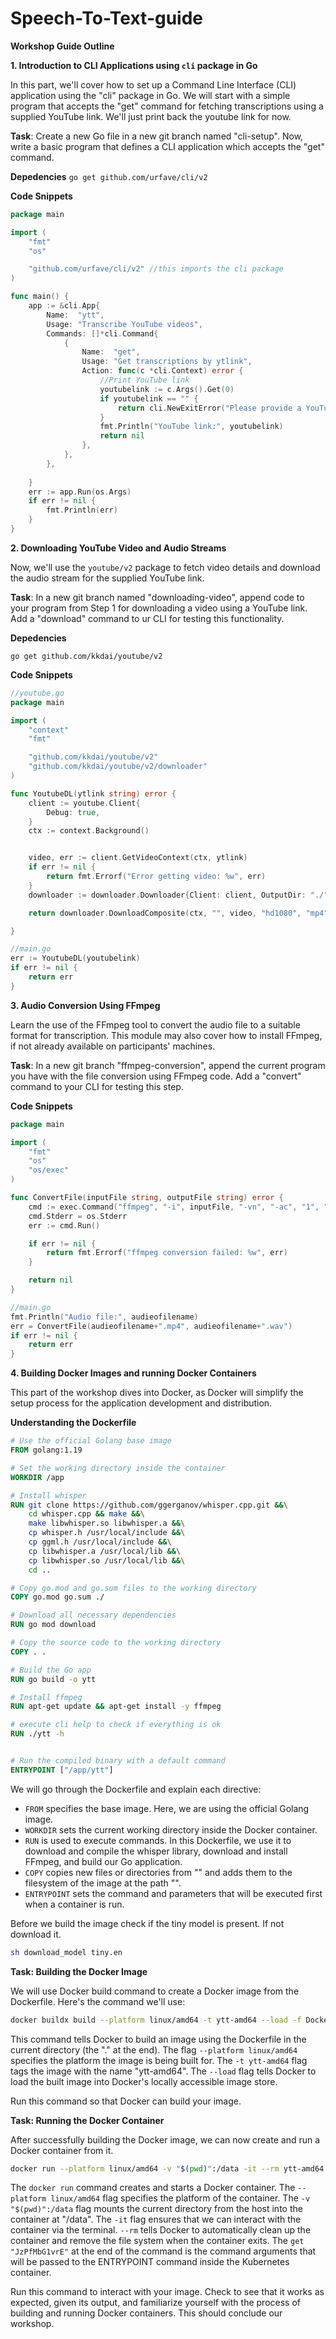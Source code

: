 # Speech-To-Text-guide



**Workshop Guide Outline**

**1. Introduction to CLI Applications using `cli` package in Go**

In this part, we'll cover how to set up a Command Line Interface (CLI) application using the "cli" package in Go. We will start with a simple program that accepts the "get" command for fetching transcriptions using a supplied YouTube link. We'll just print back the youtube link for now.

**Task**: Create a new Go file in a new git branch named "cli-setup". Now, write a basic program that defines a CLI application which accepts the "get" command.

**Depedencies**
`go get github.com/urfave/cli/v2`


**Code Snippets**

```go
package main

import (
	"fmt"
	"os"

	"github.com/urfave/cli/v2" //this imports the cli package
)

func main() {
	app := &cli.App{
		Name:  "ytt",
		Usage: "Transcribe YouTube videos",
		Commands: []*cli.Command{
			{
				Name:  "get",
				Usage: "Get transcriptions by ytlink",
				Action: func(c *cli.Context) error {
					//Print YouTube link
					youtubelink := c.Args().Get(0)
					if youtubelink == "" {
						return cli.NewExitError("Please provide a YouTube link", 1)
				    }
					fmt.Println("YouTube link:", youtubelink)
					return nil
				},
			},
		},
	
   	}
	err := app.Run(os.Args)
	if err != nil {
		fmt.Println(err)
	}
}

```

**2. Downloading YouTube Video and Audio Streams**

Now, we'll use the `youtube/v2` package to fetch video details and download the audio stream for the supplied YouTube link. 

**Task**: In a new git branch named "downloading-video", append code to your program from Step 1 for downloading a video using a YouTube link. Add a "download" command to ur CLI for testing this functionality.

**Depedencies**

`go get github.com/kkdai/youtube/v2`

**Code Snippets**

```go
//youtube.go
package main

import (
	"context"
	"fmt"

	"github.com/kkdai/youtube/v2"
	"github.com/kkdai/youtube/v2/downloader"
)

func YoutubeDL(ytlink string) error {
	client := youtube.Client{
		Debug: true,
	}
	ctx := context.Background()


	video, err := client.GetVideoContext(ctx, ytlink)
	if err != nil {
		return fmt.Errorf("Error getting video: %w", err)
	}
	downloader := downloader.Downloader{Client: client, OutputDir: "./"}

	return downloader.DownloadComposite(ctx, "", video, "hd1080", "mp4")

}
```

```go
//main.go
err := YoutubeDL(youtubelink)
if err != nil {
    return err
}
```
**3. Audio Conversion Using FFmpeg**

Learn the use of the FFmpeg tool to convert the audio file to a suitable format for transcription. This module may also cover how to install FFmpeg, if not already available on participants' machines. 

**Task**: In a new git branch "ffmpeg-conversion", append the current program you have with the file conversion using FFmpeg code. Add a "convert" command to your CLI for testing this step.

**Code Snippets**

```go
package main

import (
	"fmt"
	"os"
	"os/exec"
)

func ConvertFile(inputFile string, outputFile string) error {
	cmd := exec.Command("ffmpeg", "-i", inputFile, "-vn", "-ac", "1", "-ar", "16000", "-codec:a", "pcm_s16le", "-f", "wav", outputFile)
	cmd.Stderr = os.Stderr
	err := cmd.Run()

	if err != nil {
		return fmt.Errorf("ffmpeg conversion failed: %w", err)
	}

	return nil
}
```
```go
//main.go
fmt.Println("Audio file:", audieofilename)
err = ConvertFile(audieofilename+".mp4", audieofilename+".wav")
if err != nil {
    return err
}
```
**4. Building Docker Images and running Docker Containers**

This part of the workshop dives into Docker, as Docker will simplify the setup process for the application development and distribution.

**Understanding the Dockerfile**

```Dockerfile
# Use the official Golang base image
FROM golang:1.19

# Set the working directory inside the container
WORKDIR /app

# Install whisper
RUN git clone https://github.com/ggerganov/whisper.cpp.git &&\
    cd whisper.cpp && make &&\
    make libwhisper.so libwhisper.a &&\
    cp whisper.h /usr/local/include &&\
    cp ggml.h /usr/local/include &&\
    cp libwhisper.a /usr/local/lib &&\
    cp libwhisper.so /usr/local/lib &&\
    cd ..

# Copy go.mod and go.sum files to the working directory
COPY go.mod go.sum ./

# Download all necessary dependencies
RUN go mod download

# Copy the source code to the working directory
COPY . .

# Build the Go app
RUN go build -o ytt

# Install ffmpeg
RUN apt-get update && apt-get install -y ffmpeg

# execute cli help to check if everything is ok
RUN ./ytt -h


# Run the compiled binary with a default command
ENTRYPOINT ["/app/ytt"]
```
    
We will go through the Dockerfile and explain each directive:

- `FROM` specifies the base image. Here, we are using the official Golang image.
- `WORKDIR` sets the current working directory inside the Docker container.
- `RUN` is used to execute commands. In this Dockerfile, we use it to download and compile the whisper library, download and install FFmpeg, and build our Go application.
- `COPY` copies new files or directories from "<source>" and adds them to the filesystem of the image at the path "<destination>".
- `ENTRYPOINT` sets the command and parameters that will be executed first when a container is run.

Before we build the image check if the tiny model is present. If not download it. 
 ```bash
sh download_model tiny.en
```

**Task: Building the Docker Image**
    
We will use Docker build command to create a Docker image from the Dockerfile. Here's the command we'll use:

```bash
docker buildx build --platform linux/amd64 -t ytt-amd64 --load -f Dockerfile .
```

This command tells Docker to build an image using the Dockerfile in the current directory (the "." at the end). The flag `--platform linux/amd64` specifies the platform the image is being built for. The `-t ytt-amd64` flag tags the image with the name "ytt-amd64". The `--load` flag tells Docker to load the built image into Docker's locally accessible image store.
    
Run this command so that Docker can build your image.

**Task: Running the Docker Container**

After successfully building the Docker image, we can now create and run a Docker container from it.

```bash
docker run --platform linux/amd64 -v "$(pwd)":/data -it --rm ytt-amd64 get "JzPfMbG1vrE"
```

The `docker run` command creates and starts a Docker container. The `--platform linux/amd64` flag specifies the platform of the container. The `-v "$(pwd)":/data` flag mounts the current directory from the host into the container at "/data". The `-it` flag ensures that we can interact with the container via the terminal. `--rm` tells Docker to automatically clean up the container and remove the file system when the container exits. The `get "JzPfMbG1vrE"` at the end of the command is the command arguments that will be passed to the ENTRYPOINT command inside the Kubernetes container.

Run this command to interact with your image. Check to see that it works as expected, given its output, and familiarize yourself with the process of building and running Docker containers. This should conclude our workshop.
